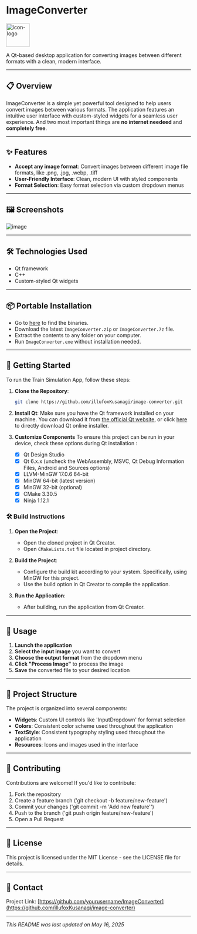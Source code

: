 # ImageConverter
<img width="64" alt="icon-logo" src="https://github.com/user-attachments/assets/8e5b16d0-39c2-4b11-a517-651b18d27001" />

A Qt-based desktop application for converting images between different formats with a clean, modern interface.

---

## 📋 Overview

ImageConverter is a simple yet powerful tool designed to help users convert images between various formats. The application features an intuitive user interface with custom-styled widgets for a seamless user experience. And two most important things are **no internet needeed** and **completely free**.

---

## ✨ Features

- **Accept any image format**: Convert images between different image file formats, like .png, .jpg, .webp, .tiff
- **User-Friendly Interface**: Clean, modern UI with styled components
- **Format Selection**: Easy format selection via custom dropdown menus

---

## 🖼️ Screenshots

![image](https://github.com/user-attachments/assets/cb1fe34c-7bcc-4edc-bfa9-b652a2932f5d)

---

## 🛠️ Technologies Used

- Qt framework
- C++
- Custom-styled Qt widgets

---

## 📦 Portable Installation

   - Go to [here](https://github.com/illufoxKusanagi/image-converter/releases) to find the binaries.
   - Download the latest `ImageConverter.zip` or `ImageConverter.7z` file.
   - Extract the contents to any folder on your computer.
   - Run `ImageConverter.exe` without installation needed.

---

## 🔧 Getting Started

To run the Train Simulation App, follow these steps:

1. **Clone the Repository**:
   ```bash
   git clone https://github.com/illufoxKusanagi/image-converter.git
   ```

2. **Install Qt**: Make sure you have the Qt framework installed on your machine. You can download it from [the official Qt website](https://www.qt.io/download), or click [here](https://d13lb3tujbc8s0.cloudfront.net/onlineinstallers/qt-online-installer-windows-x64-4.9.0.exe) to directly download Qt online installer.

3. **Customize Components** 
   To ensure this project can be run in your device, check these options during Qt installation : 
   - [x] Qt Design Studio
   - [x] Qt 6.x.x (uncheck the WebAssembly, MSVC, Qt Debug Information Files, Android and Sources options)
   - [x] LLVM-MinGW 17.0.6 64-bit
   - [x] MinGW 64-bit (latest version)
   - [x] MinGW 32-bit (optional)
   - [x] CMake 3.30.5
   - [x] Ninja 1.12.1

### 🛠️ Build Instructions

1. **Open the Project**:
   - Open the cloned project in Qt Creator.
   - Open `CMakeLists.txt` file located in project directory.

2. **Build the Project**:
   - Configure the build kit according to your system. Specifically, using MinGW for this project.
   - Use the build option in Qt Creator to compile the application.

3. **Run the Application**:
   - After building, run the application from Qt Creator.

---

## 🚀 Usage

1. **Launch the application**
2. **Select the input image** you want to convert
3. **Choose the output format** from the dropdown menu
4. **Click "Process Image"** to process the image
5. **Save** the converted file to your desired location

---

## 📝 Project Structure

The project is organized into several components:

- **Widgets**: Custom UI controls like 'InputDropdown' for format selection
- **Colors**: Consistent color scheme used throughout the application
- **TextStyle**: Consistent typography styling used throughout the application
- **Resources**: Icons and images used in the interface

---

## 🤝 Contributing

Contributions are welcome! If you'd like to contribute:

1. Fork the repository
2. Create a feature branch ('git checkout -b feature/new-feature')
3. Commit your changes ('git commit -m 'Add new feature'')
4. Push to the branch ('git push origin feature/new-feature')
5. Open a Pull Request

---

## 📄 License

This project is licensed under the MIT License - see the LICENSE file for details.

---

## 📧 Contact

Project Link: [https://github.com/yourusername/ImageConverter](https://github.com/illufoxKusanagi/image-converter)

---

*This README was last updated on May 16, 2025*
